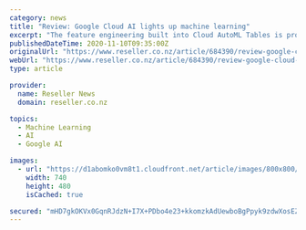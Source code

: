 ```yaml
---
category: news
title: "Review: Google Cloud AI lights up machine learning"
excerpt: "The feature engineering built into Cloud AutoML Tables is promising, however, and it would be useful to have that sort of service available for other scenarios. The seamy underside of AI has to do with ethics and responsibility (or the lack thereof), along ..."
publishedDateTime: 2020-11-10T09:35:00Z
originalUrl: "https://www.reseller.co.nz/article/684390/review-google-cloud-ai-lights-up-machine-learning/"
webUrl: "https://www.reseller.co.nz/article/684390/review-google-cloud-ai-lights-up-machine-learning/"
type: article

provider:
  name: Reseller News
  domain: reseller.co.nz

topics:
  - Machine Learning
  - AI
  - Google AI

images:
  - url: "https://d1abomko0vm8t1.cloudfront.net/article/images/800x800/promoted_content/promo/google_cloud_1_2.jpg"
    width: 740
    height: 480
    isCached: true

secured: "mHD7gkOKVx0GqnRJdzN+I7X+PDbo4e23+kkomzkAdUewboBgPpyk9zdwXosEZpE55xeisONj9UDxy6IBtHBQUIk0oEzh91nqDAhSHl5hXsbKqNGYj+l5k/uGiI7AnLHlq09HNthFraZb8qv1NZwGHMKSI+S1k9wXeJmYTfy8qZ9RDGNKDgKzfgzgoisqO4RdRwUwFlqIMYlPBxW2M3hM2sNZVbdv5ieZRsJYTguUReI+t4n6ih1UQOBURa0VTJnSIN2svRUqxYd5Y3T5FerM3TQQ/RKVPgLuNK1CCYPoSMrKQTOEKNJ3He3zQ1hAe4gJ8LpNye+HcRPfjTbG+dbrBeO7scpcHp1v/dXY1BFt4HU=;Q0AHG7yleSWObY9ZnaNv6g=="
---
```


